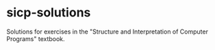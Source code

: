 # sicp-solutions
Solutions for exercises in the "Structure and Interpretation of Computer Programs" textbook.
